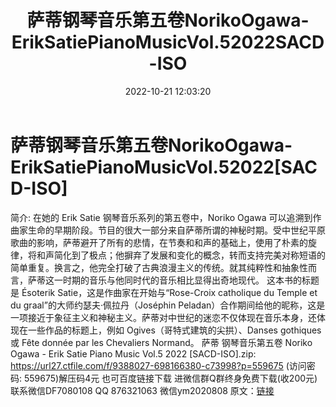 ﻿---
title: 萨蒂钢琴音乐第五卷NorikoOgawa-ErikSatiePianoMusicVol.52022SACD-ISO
date: 2022-10-21 12:03:20
categories: 新碟专辑、稀有等精品
tags: 纯音雅乐
---
# 萨蒂钢琴音乐第五卷NorikoOgawa-ErikSatiePianoMusicVol.52022[SACD-ISO]

简介:
在她的 Erik Satie 钢琴音乐系列的第五卷中，Noriko Ogawa
可以追溯到作曲家生命的早期阶段。节目的很大一部分来自萨蒂所谓的神秘时期。受中世纪平原歌曲的影响，萨蒂避开了所有的悲情，在节奏和和声的基础上，使用了朴素的旋律，将和声简化到了极点；他摒弃了发展和变化的概念，转而支持完美对称短语的简单重复。换言之，他完全打破了古典浪漫主义的传统。就其纯粹性和抽象性而言，萨蒂这一时期的音乐与他同时代的音乐相比显得出奇地现代。
这本书的标题是 Ésoterik Satie，这是作曲家在开始与“Rose-Croix catholique du Temple et
du graal”的大师约瑟夫·佩拉丹（Joséphin
Peladan）合作期间给他的昵称，这是一项接近于象征主义和神秘主义。萨蒂对中世纪的迷恋不仅体现在音乐本身，还体现在一些作品的标题上，例如
Ogives（哥特式建筑的尖拱）、Danses gothiques 或 Fête donnée par les Chevaliers
Normand。
萨蒂 钢琴音乐第五卷 Noriko Ogawa - Erik Satie Piano Music Vol.5 2022
[SACD-ISO].zip: https://url27.ctfile.com/f/9388027-698166380-c73998?p=559675
(访问密码: 559675)解压码4元
也可百度链接下载
进微信群Q群终身免费下载(收200元)
联系微信DF7080108 QQ 876321063
微信ym2020808
原文：[链接](https://blog.sina.com.cn/s/blog_1647c7e7601030zyg.html)